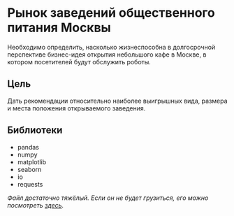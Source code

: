 # Рынок заведений общественного питания Москвы
Необходимо определить, насколько жизнеспособна в долгосрочной перспективе бизнес-идея открытия небольшого кафе в Москве, в котором посетителей будут обслужить роботы.
## Цель
Дать рекомендации относительно наиболее выигрышных вида, размера и места положения открываемого заведения.
## Библиотеки
* pandas
* numpy
* matplotlib
* seaborn
* io
* requests


*Файл достаточно тяжёлый. Если он не будет грузиться, его можно посмотреть [здесь](https://nbviewer.org/github/a-ermakova/yandex_praktikum_projects/blob/main/moscow_restaurants/moscow_restaurants.ipynb).*